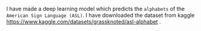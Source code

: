 I have made a deep learning model which predicts the `alphabets` of the `American Sign Language (ASL)`.
I have downloaded the dataset from kaggle https://www.kaggle.com/datasets/grassknoted/asl-alphabet .

